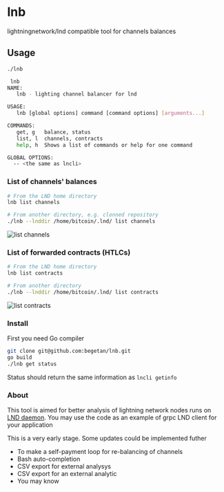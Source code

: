 # lnb
lightningnetwork/lnd compatible tool for channels balances

## Usage 

```bash
./lnb

 lnb
NAME:
   lnb - lighting channel balancer for lnd

USAGE:
   lnb [global options] command [command options] [arguments...]

COMMANDS:
   get, g   balance, status
   list, l  channels, contracts
   help, h  Shows a list of commands or help for one command

GLOBAL OPTIONS:
  -- <the same as lncli>
```

### List of channels' balances
```bash
# From the LND home directory
lnb list channels

# From another directory, e.g. clonned repository
./lnb --lnddir /home/bitcoin/.lnd/ list channels
```
![list channels](https://user-images.githubusercontent.com/17225934/91498171-971ed800-e8bf-11ea-9efe-f563a8049de4.png)

### List of forwarded contracts (HTLCs)
```bash
# From the LND home directory
lnb list contracts

# From another directory
./lnb --lnddir /home/bitcoin/.lnd/ list contracts
```
![list contracts](https://user-images.githubusercontent.com/17225934/91498829-c41fba80-e8c0-11ea-831d-2bf269c5fde6.png)

### Install
First you need Go compiler

```bash
git clone git@github.com:begetan/lnb.git
go build
./lnb get status
```
Status should return the same information as `lncli getinfo`

### About
This tool is aimed for better analysis of lightning network nodes runs on [LND daemon](https://github.com/lightningnetwork/lnd).
You may use the code as an example of grpc LND client for your application

This is a very early stage. Some updates could be implemented futher
* To make a self-payment loop for re-balancing of channels
* Bash auto-completion
* CSV export for external analysys
* CSV export for an external analytic
* You may know